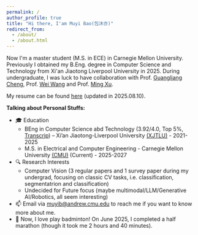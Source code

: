 ```yaml
---
permalink: /
author_profile: true
title: "Hi there, I'am Muyi Bao(包沐亦)"
redirect_from: 
  - /about/
  - /about.html
---
```



Now I'm a master student (M.S. in ECE) in Carnegie Mellon University. Previously I obtained my B.Eng. degree in Computer Science and Technology from Xi'an Jiaotong Liverpool University in 2025. During undergraduate, I was luck to have collaboration with Prof. [Guangliang Cheng](https://sites.google.com/view/guangliangcheng/homepage), Prof. [Wei Wang](https://scholar.xjtlu.edu.cn/en/persons/WeiWang03) and Prof. [Ming Xu](https://scholar.xjtlu.edu.cn/en/persons/MingXu).

My resume can be found [here](https://github.com/BaoBao0926/BaoBao0926.github.io/blob/master/assets/Muyi%20Bao%20CV.pdf) (updated in 2025.08.10).

**Talking about Personal Stuffs:**

- 🎓 Education
   - BEng in Computer Science abd Technology (3.92/4.0, Top 5%, [Transcrip](https://github.com/BaoBao0926/BaoBao0926.github.io/blob/master/assets/Muyi%20Bao%20Transcript_Bachalor.pdf)) – Xi’an Jiaotong-Liverpool University [(XJTLU)](https://www.xjtlu.edu.cn/zh/) - 2021-2025
   - M.S. in Electrical and Computer Engineering - Carnegie Mellon University [(CMU)](https://www.cmu.edu/) (Current) - 2025-2027
- 🔍 Research Interests
   - Computer Vision (3 regular papers and 1 survey paper during my undergrad, focusing on classic CV tasks, i.e. classification, segmentatrion and classification)
   - Undecided for Future focus (maybe multimodal/LLM/Generative AI/Robotics, all seem interesting)
- 📫 Email via muyib@andrew.cmu.edu to reach me if you want to know more about me.
- 🏸 Now, I love play badminton! On June 2025, I completed a half marathon (though it took me 2 hours and 40 minutes).
